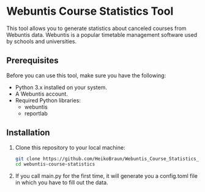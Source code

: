 # Webuntis Course Statistics Tool

This tool allows you to generate statistics about canceled courses from Webuntis data. Webuntis is a popular timetable management software used by schools and universities.

## Prerequisites

Before you can use this tool, make sure you have the following:

- Python 3.x installed on your system.
- A Webuntis account.
- Required Python libraries:
    - webuntis
    - reportlab

## Installation

1. Clone this repository to your local machine:
   ```bash
   git clone https://github.com/HeikoBraun/Webuntis_Course_Statistics_Tool.git
   cd webuntis-course-statistics

2. If you call main.py for the first time, it will generate you a config.toml file in which you have to fill out the data.
